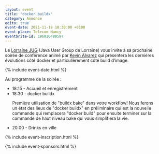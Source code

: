 ```yaml
---
layout: event
title: "docker buildx"
category: Annonce
edito: true
event-date: 2021-11-18 18:30:00 +0100
event-place: Telecom Nancy
eventbrite-id: 196016489597
---
```


<p>
Le <a href="/">Lorraine JUG</a> (Java User Group de Lorraine) vous invite à sa prochaine
soirée de conférence animé par <a href="/speakers.html#kalvarez">Kevin Alvarez</a> qui
présentera les dernières évolutions côté docker et particulièrement côté build d'image.
</p>

{% include event-date.html %}

<div class="programme">Au programme de la soirée :
	<ul>
		<li>18:15 - Accueil et enregistrement</li>
		<li>18:30 - docker buildx
			<p>Première utilisation de "buildx bake" dans votre workflow! Nous ferons un état des lieux de "docker buildx" en préliminaire qui est la nouvelle commande qui remplacera "docker build" pour ensuite terminer sur la commande de haut niveau bake qui vous simplifiera la vie.</p>
		</li>
		<li>20:00 - Drinks en ville</li>
	</ul>
</div>

{% include event-inscription.html %}

{% include event-sponsors.html %}
